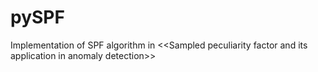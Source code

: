 # pySPF
Implementation of SPF algorithm in &lt;&lt;Sampled peculiarity factor and its application in anomaly detection>>
